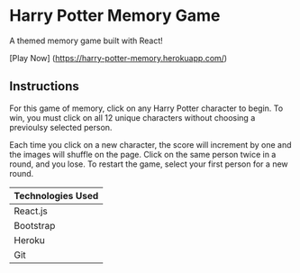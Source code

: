 # Harry Potter Memory Game

A themed memory game built with React!

[Play Now] (https://harry-potter-memory.herokuapp.com/)

## Instructions

For this game of memory, click on any Harry Potter character to begin. To win, you must click on all 12 unique characters without choosing a previoulsy selected person.

Each time you click on a new character, the score will increment by one and the images will shuffle on the page. Click on the same person twice in a round, and you lose. To restart the game, select your first person for a new round. 

Technologies Used |
------------ |
React.js |
Bootstrap |
Heroku |
Git |